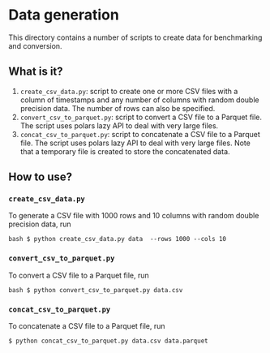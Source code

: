 # Data generation

This directory contains a number of scripts to create data for benchmarking and
conversion.


## What is it?

1. `create_csv_data.py`: script to create one or more CSV files with a column
   of timestamps and any number of columns with random double precision data.
   The number of rows can also be specified.
1. `convert_csv_to_parquet.py`: script to convert a CSV file to a Parquet file.
   The script uses polars lazy API to deal with very large files.
1. `concat_csv_to_parquet.py`: script to concatenate a CSV file to a
   Parquet file.  The script uses polars lazy API to deal with very large
   files.  Note that a temporary file is created to store the concatenated data.


## How to use?

### `create_csv_data.py`

To generate a CSV file with 1000 rows and 10 columns with random double
precision data, run

```bash $ python create_csv_data.py data  --rows 1000 --cols 10 ```

### `convert_csv_to_parquet.py`

To convert a CSV file to a Parquet file, run

```bash $ python convert_csv_to_parquet.py data.csv ```

### `concat_csv_to_parquet.py`

To concatenate a CSV file to a Parquet file, run

```bash
$ python concat_csv_to_parquet.py data.csv data.parquet
```
